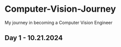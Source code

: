 # Computer-Vision-Journey
My journey in becoming a Computer Vision Engineer

## Day 1 - 10.21.2024

